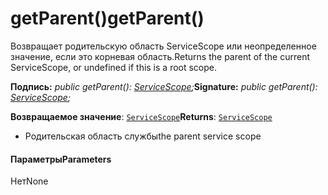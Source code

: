 # <a name="getparent"></a><span data-ttu-id="dae19-101">getParent()</span><span class="sxs-lookup"><span data-stu-id="dae19-101">getParent()</span></span>




<span data-ttu-id="dae19-102">Возвращает родительскую область ServiceScope или неопределенное значение, если это корневая область.</span><span class="sxs-lookup"><span data-stu-id="dae19-102">Returns the parent of the current ServiceScope, or undefined if this is a root scope.</span></span>

<span data-ttu-id="dae19-103">**Подпись:** _public getParent(): [ServiceScope](../sp-core-library/servicescope.md);_</span><span class="sxs-lookup"><span data-stu-id="dae19-103">**Signature:** _public getParent(): [ServiceScope](../sp-core-library/servicescope.md);_</span></span>

<span data-ttu-id="dae19-104">**Возвращаемое значение**: [`ServiceScope`](../sp-core-library/servicescope.md)</span><span class="sxs-lookup"><span data-stu-id="dae19-104">**Returns**: [`ServiceScope`](../sp-core-library/servicescope.md)</span></span>



- <span data-ttu-id="dae19-105">Родительская область службы</span><span class="sxs-lookup"><span data-stu-id="dae19-105">the parent service scope</span></span>

#### <a name="parameters"></a><span data-ttu-id="dae19-106">Параметры</span><span class="sxs-lookup"><span data-stu-id="dae19-106">Parameters</span></span>
<span data-ttu-id="dae19-107">Нет</span><span class="sxs-lookup"><span data-stu-id="dae19-107">None</span></span>


